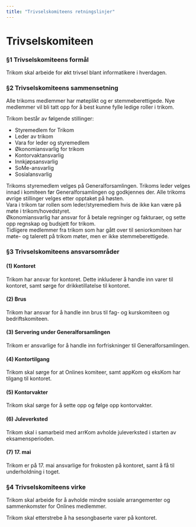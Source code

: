 ```yaml
---
title: "Trivselskomiteens retningslinjer"
---
```


Trivselskomiteen
===========

### §1 Trivselskomiteens formål

Trikom skal arbeide for økt trivsel blant informatikere i hverdagen.

### §2 Trivselskomiteens sammensetning

Alle trikoms medlemmer har møteplikt og er stemmeberettigede. Nye medlemmer vil bli tatt opp for å best kunne fylle ledige roller i trikom.

Trikom består av følgende stillinger: 

* Styremedlem for Trikom
* Leder av trikom
* Vara for leder og styremedlem
* Økonomiansvarlig for trikom
* Kontorvaktansvarlig
* Innkjøpsansvarlig
* SoMe-ansvarlig
* Sosialansvarlig


Trikoms styremedlem velges på Generalforsamlingen. Trikoms leder velges innad i komiteen før Generalforsamlingen og godkjennes der. Alle trikoms øvrige stillinger velges etter opptaket på høsten.    
Vara i trikom tar rollen som leder/styremedlem hvis de ikke kan være på møte i trikom/hovedstyret.  
Økonomiansvarlig har ansvar for å betale regninger og fakturaer, og sette opp regnskap og budsjett for trikom.    
Tidligere medlemmer fra trikom som har gått over til seniorkomiteen har møte- og talerett på trikom møter, men er ikke stemmeberettigede.

### §3 Trivselskomiteens ansvarsområder

#### (1) Kontoret

Trikom har ansvar for kontoret. Dette inkluderer å handle inn varer til kontoret, samt sørge for drikketillatelse til kontoret.

#### (2) Brus

Trikom har ansvar for å handle inn brus til fag- og kurskomiteen og bedriftskomiteen.

#### (3) Servering under Generalforsamlingen

Trikom er ansvarlige for å handle inn forfriskninger til Generalforsamlingen.

#### (4) Kontortilgang

Trikom skal sørge for at Onlines komiteer, samt appKom og eksKom har tilgang til kontoret.

#### (5) Kontorvakter

Trikom skal sørge for å sette opp og følge opp kontorvakter.

#### (6) Juleverksted

Trikom skal i samarbeid med arrKom avholde juleverksted i starten av eksamensperioden.

#### (7) 17. mai

Trikom er på 17. mai ansvarlige for frokosten på kontoret, samt å få til underholdning i toget.

### §4 Trivselskomiteens virke

Trikom skal arbeide for å avholde mindre sosiale arrangementer og sammenkomster for Onlines medlemmer.

Trikom skal etterstrebe å ha sesongbaserte varer på kontoret.
